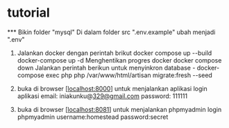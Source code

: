 # tutorial

*** Bikin folder "mysql"
    Di dalam folder src  ".env.example" ubah menjadi ".env"

1. Jalankan docker dengan perintah brikut
        docker compose up --build
        docker-compose up -d
            Menghentikan progres docker
                docker compose down
    Jalankan perintah berikun untuk menyinkron database
        - docker-compose exec php php /var/www/html/artisan migrate:fresh --seed

2. buka di browser [[localhost:8000](http://localhost:8000/)] untuk menjalankan aplikasi
    login aplikasi
        email: iniakunku@329@gmail.com
        password: 111111
3. buka di browser [[localhost:8081](http://localhost:8081/)] untuk menjalankan phpmyadmin
    login phpmyadmin
        username:homestead
        password:secret
